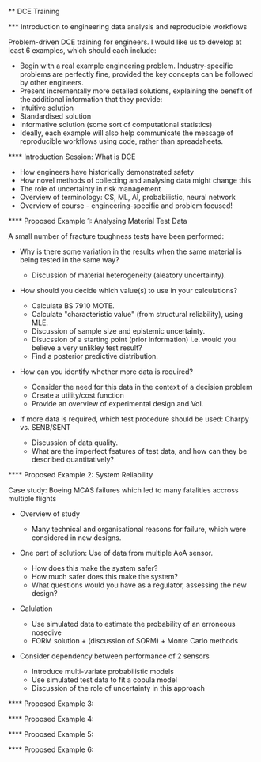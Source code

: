 ** DCE Training

*** Introduction to engineering data analysis and reproducible workflows

Problem-driven DCE training for engineers.
I would like us to develop at least 6 examples, which should each include:
 - Begin with a real example engineering problem. Industry-specific problems are perfectly fine, provided the key concepts can be followed by other engineers.
 - Present incrementally more detailed solutions, explaining the benefit of the additional information that they provide:
 - Intuitive solution
 - Standardised solution
 - Informative solution (some sort of computational statistics)
 - Ideally, each example will also help communicate the message of reproducible workflows using code, rather than spreadsheets.

**** Introduction Session: What is DCE

 - How engineers have historically demonstrated safety
 - How novel methods of collecting and analysing data might change this
 - The role of uncertainty in risk management
 - Overview of terminology: CS, ML, AI, probabilistic, neural network
 - Overview of course - engineering-specific and problem focused!

**** Proposed Example 1: Analysing Material Test Data

A small number of fracture toughness tests have been performed:

 - Why is there some variation in the results when the same material is being tested in the same way?
    - Discussion of material heterogeneity (aleatory uncertainty).

 - How should you decide which value(s) to use in your calculations?
    - Calculate BS 7910 MOTE.
    - Calculate "characteristic value" (from structural reliability), using MLE.
    - Discussion of sample size and epistemic uncertainty.
    - Disucssion of a starting point (prior information) i.e. would you believe a very unlikley test result?
    - Find a posterior predictive distribution.

 - How can you identify whether more data is required?
    - Consider the need for this data in the context of a decision problem
    - Create a utility/cost function
    - Provide an overview of experimental design and VoI.

 - If more data is required, which test procedure should be used: Charpy vs. SENB/SENT
    - Discussion of data quality.
    - What are the imperfect features of test data, and how can they be described quantitatively?


**** Proposed Example 2: System Reliability

Case study: Boeing MCAS failures which led to many fatalities accross multiple flights

- Overview of study
    - Many technical and organisational reasons for failure, which were considered in new designs.

- One part of solution: Use of data from multiple AoA sensor.
    - How does this make the system safer?
    - How much safer does this make the system?
    - What questions would you have as a regulator, assessing the new design?

 - Calulation
    - Use simulated data to estimate the probability of an erroneous nosedive
    - FORM solution + (discussion of SORM) + Monte Carlo methods

 - Consider dependency between performance of 2 sensors
    - Introduce multi-variate probabilistic models
    - Use simulated test data to fit a copula model
    - Discussion of the role of uncertainty in this approach

**** Proposed Example 3: 

**** Proposed Example 4: 

**** Proposed Example 5: 

**** Proposed Example 6: 
